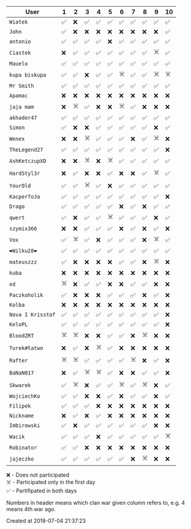 |        User         | 1  | 2  | 3  | 4  | 5  | 6  | 7  | 8  | 9  | 10 |
|---------------------|----|----|----|----|----|----|----|----|----|----|
|     ``Wiatek``      | ✅ | ❌ | ✅ | ✅ | ✅ | ✅ | ✅ | ✅ | ✅ | ✅ |
|      ``John``       | ✅ | ❌ | ❌ | ❌ | ❌ | ❌ | ❌ | ❌ | ❌ | ✅ |
|     ``antonio``     | ✅ | ✅ | ✅ | ✅ | ❌ | ✅ | ✅ | ✅ | ✅ | ✅ |
|     ``Ciastek``     | ❌ | ✅ | ✅ | ✅ | ✅ | ✅ | ✅ | ✅ | ☠️  | ✅ |
|     ``Mauelo``      | ✅ | ✅ | ✅ | ✅ | ✅ | ✅ | ✅ | ✅ | ✅ | ✅ |
|  ``kupa biskupa``   | ✅ | ✅ | ❌ | ✅ | ✅ | ☠️  | ✅ | ✅ | ☠️  | ☠️  |
|    ``Mr Smith``     | ✅ | ✅ | ✅ | ✅ | ✅ | ✅ | ✅ | ✅ | ✅ | ✅ |
|     ``Apamac``      | ❌ | ❌ | ❌ | ❌ | ❌ | ❌ | ❌ | ❌ | ❌ | ❌ |
|    ``jaja mam``     | ❌ | ☠️  | ✅ | ❌ | ❌ | ☠️  | ✅ | ❌ | ❌ | ❌ |
|    ``akhader47``    | ✅ | ✅ | ✅ | ✅ | ✅ | ✅ | ✅ | ✅ | ✅ | ✅ |
|      ``Simon``      | ✅ | ❌ | ❌ | ✅ | ✅ | ✅ | ✅ | ✅ | ❌ | ✅ |
|      ``Wenex``      | ❌ | ❌ | ☠️  | ✅ | ✅ | ✅ | ❌ | ✅ | ☠️  | ❌ |
|   ``TheLegend27``   | ✅ | ✅ | ✅ | ✅ | ✅ | ✅ | ✅ | ✅ | ✅ | ❌ |
|  ``AshKetczupXD``   | ❌ | ❌ | ☠️  | ❌ | ☠️  | ✅ | ✅ | ✅ | ✅ | ✅ |
|   ``HardStyl3r``    | ❌ | ✅ | ❌ | ❌ | ✅ | ❌ | ❌ | ✅ | ☠️  | ✅ |
|     ``YourOld``     | ✅ | ✅ | ☠️  | ✅ | ❌ | ✅ | ✅ | ✅ | ✅ | ✅ |
|   ``KacperToJa``    | ✅ | ✅ | ✅ | ✅ | ✅ | ✅ | ✅ | ✅ | ✅ | ❌ |
|      ``Drago``      | ✅ | ✅ | ✅ | ✅ | ✅ | ❌ | ✅ | ❌ | ✅ | ✅ |
|      ``qwert``      | ✅ | ❌ | ✅ | ✅ | ☠️  | ✅ | ✅ | ✅ | ❌ | ✅ |
|    ``szymix366``    | ❌ | ❌ | ✅ | ✅ | ✅ | ❌ | ✅ | ❌ | ✅ | ❌ |
|       ``Vox``       | ✅ | ☠️  | ✅ | ❌ | ✅ | ✅ | ✅ | ❌ | ☠️  | ✅ |
|    ``❤Wilku28❤``    | ✅ | ✅ | ✅ | ✅ | ✅ | ✅ | ✅ | ✅ | ✅ | ✅ |
|    ``mateuszzz``    | ✅ | ❌ | ❌ | ❌ | ❌ | ✅ | ✅ | ❌ | ☠️  | ❌ |
|      ``kuba``       | ❌ | ❌ | ❌ | ❌ | ❌ | ❌ | ❌ | ❌ | ❌ | ❌ |
|       ``ed``        | ☠️  | ❌ | ✅ | ✅ | ❌ | ❌ | ✅ | ✅ | ❌ | ❌ |
|   ``Paczkoholik``   | ✅ | ❌ | ❌ | ❌ | ✅ | ✅ | ✅ | ❌ | ✅ | ❌ |
|      ``Kolba``      | ❌ | ❌ | ❌ | ❌ | ❌ | ❌ | ❌ | ❌ | ❌ | ❌ |
| ``Nova I Krisstof`` | ✅ | ✅ | ✅ | ✅ | ✅ | ✅ | ✅ | ✅ | ✅ | ❌ |
|     ``KeloPL``      | ✅ | ✅ | ✅ | ✅ | ✅ | ✅ | ✅ | ✅ | ✅ | ❌ |
|    ``BloodZRT``     | ☠️  | ☠️  | ❌ | ❌ | ✅ | ✅ | ❌ | ☠️  | ❌ | ❌ |
|   ``Turek#łatwo``   | ❌ | ✅ | ❌ | ☠️  | ✅ | ❌ | ❌ | ❌ | ❌ | ❌ |
|     ``Rafter``      | ☠️  | ☠️  | ✅ | ✅ | ✅ | ✅ | ☠️  | ❌ | ✅ | ❌ |
|    ``BaNaN017``     | ❌ | ✅ | ☠️  | ☠️  | ✅ | ❌ | ❌ | ✅ | ✅ | ❌ |
|     ``Skwarek``     | ✅ | ☠️  | ❌ | ✅ | ✅ | ☠️  | ✅ | ☠️  | ❌ | ✅ |
|   ``WojciechKo``    | ✅ | ✅ | ❌ | ❌ | ✅ | ❌ | ✅ | ✅ | ❌ | ✅ |
|     ``Filipek``     | ✅ | ✅ | ✅ | ❌ | ❌ | ❌ | ❌ | ❌ | ❌ | ❌ |
|    ``Nickname``     | ❌ | ✅ | ❌ | ✅ | ❌ | ❌ | ❌ | ❌ | ❌ | ❌ |
|   ``Imbirowski``    | ✅ | ❌ | ✅ | ✅ | ✅ | ✅ | ✅ | ✅ | ❌ | ❌ |
|      ``Wacik``      | ✅ | ✅ | ✅ | ❌ | ✅ | ✅ | ✅ | ✅ | ✅ | ☠️  |
|    ``Robinator``    | ✅ | ✅ | ❌ | ❌ | ❌ | ❌ | ❌ | ❌ | ❌ | ❌ |
|    ``jajeczko``     | ✅ | ✅ | ✅ | ✅ | ✅ | ✅ | ❌ | ☠️  | ❌ | ❌ |

❌ - Does not participated  
☠️  - Participated only in the first day  
✅ - Partifipated in both days  

Numbers in header means which clan war given column refers to, e.g. 4 means 4th war ago.

Created at 2018-07-04 21:37:23
